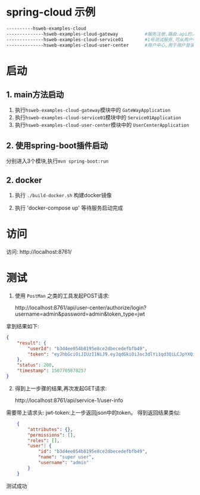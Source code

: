 # spring-cloud 示例

```bash
----------hsweb-examples-cloud
--------------hsweb-examples-cloud-gateway          #服务注册,路由.api的入口
--------------hsweb-examples-cloud-service01        #1号测试服务,可从用户中心获取当前登录用户并进行权限控制
--------------hsweb-examples-cloud-user-center      #用户中心,用于用户登录授权
```

# 启动

## 1. main方法启动
1. 执行`hsweb-examples-cloud-gateway`模块中的 `GateWayApplication`
2. 执行`hsweb-examples-cloud-service01`模块中的 `Service01Application`
3. 执行`hsweb-examples-cloud-user-center`模块中的 `UserCenterApplication`

## 2. 使用spring-boot插件启动

分别进入3个模块,执行`mvn spring-boot:run`

## 2. docker

1. 执行 `./build-docker.sh` 构建docker镜像

2. 执行 'docker-compose up' 等待服务启动完成

# 访问
访问: http://localhost:8761/

# 测试

1. 使用 `PostMan` 之类的工具发起POST请求:

    http://localhost:8761/api/user-center/authorize/login?username=admin&password=admin&token_type=jwt

拿到结果如下:
```json
{
    "result": {
        "userId": "b3d4ee054b8195e8ce2dbecedefbfb49",
        "token": "eyJhbGciOiJIUzI1NiJ9.eyJqdGkiOiJoc3dlYi1qd3QiLCJpYXQiOjE1MDc3MDU4NzgsInN1YiI6IntcInRva2VuXCI6XCJjYTQ5MjlkZGJlYTY4Y2I4OWYwYTE0YzVjYWE4YTk5OFwiLFwidXNlcklkXCI6XCJiM2Q0ZWUwNTRiODE5NWU4Y2UyZGJlY2VkZWZiZmI0OVwifSIsImV4cCI6MTUwNzcwOTQ3OH0.R09HSDbxZgM6zoW0hDHhKDVP9nmKqilLpv8SHAZoS58"
    },
    "status": 200,
    "timestamp": 1507705878257
}
```

2. 得到上一步骤的结果,再次发起GET请求:

   http://localhost:8761/api/service-1/user-info

需要带上请求头: jwt-token:上一步返回json中的token。
得到返回结果类似:
```json
    {
        "attributes": {},
        "permissions": [],
        "roles": [],
        "user": {
            "id": "b3d4ee054b8195e8ce2dbecedefbfb49",
            "name": "super user",
            "username": "admin"
        }
    }
```

测试成功